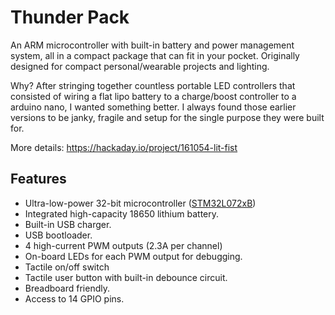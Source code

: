 # Thunder Pack

An ARM microcontroller with built-in battery and power management system, 
all in a compact package that can fit in your pocket. Originally designed for compact personal/wearable projects and lighting.

Why? After stringing together countless portable LED controllers that consisted of wiring a flat lipo battery to a charge/boost controller to a arduino nano, I wanted something better. I always found those earlier versions to be janky, fragile and setup for the single purpose they were built for.

More details: https://hackaday.io/project/161054-lit-fist

## Features
* Ultra-low-power 32-bit microcontroller ([STM32L072xB](https://www.st.com/resource/en/datasheet/stm32l072v8.pdf))
* Integrated high-capacity 18650 lithium battery.
* Built-in USB charger.
* USB bootloader.
* 4 high-current PWM outputs (2.3A per channel)
* On-board LEDs for each PWM output for debugging.
* Tactile on/off switch
* Tactile user button with built-in debounce circuit.
* Breadboard friendly.
* Access to 14 GPIO pins.